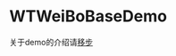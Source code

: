 

WTWeiBoBaseDemo
==============

关于demo的介绍请[移步](http://wangtaoios.github.io/iOS%E7%AC%94%E8%AE%B0/2018/03/21/iOS%E4%BD%BF%E7%94%A8YYKit%E5%AE%9E%E7%8E%B0%E8%A1%A8%E6%83%85%E9%94%AE%E7%9B%98.html)




